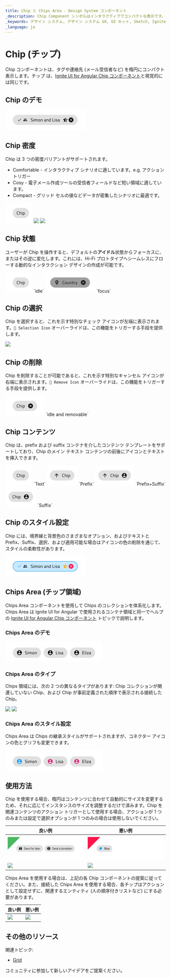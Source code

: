 ```yaml
---
title: Chip と Chips Area - Design System コンポーネント
_description: Chip Component シンボルはインタラクティブでコンパクトな表示です。Chips Area コンポーネント シンボルを使用して Chips のコンポーネントのコレクションを表します。
_keywords: デザイン システム, デザイン システム UX, UI キット, Sketch, Ignite UI for Angular, Sketch to Angular, Angular, Angular デザイン システム, Sketch からコードをエクスポート, Angular 用のデザイン キット, Sketch HTML, Sketch to HTML, Sketch UI キット
_language: ja
---
```


# Chip (チップ)

Chip コンポーネントは、タグや連絡先 (メール受信者など) を楕円にコンパクト表示します。チップ は、[Ignite UI for Angular Chip コンポーネント](https://jp.infragistics.com/products/ignite-ui-angular/angular/components/chip.html)と視覚的には同じです。

## Chip のデモ

<img class="responsive-img" src="../images/chip_demo.png" srcset="../images/chip_demo@2x.png 2x" />

## Chip 密度

Chip は 3 つの密度バリアントがサポートされます。

- Comfortable - インタラクティブ シナリオに適しています。e.g. アクション トリガー
- Cosy - 電子メール作成ツールの受信者フィールドなど短い領域に適しています。
- Compact - グリッド セルの値などデータが密集したシナリオに最適です。

<img class="responsive-img" src="../images/chip_comfy.png" srcset="../images/chip_comfy@2x.png 2x" />
<img class="responsive-img" src="../images/chip_cosy.png" srcset="../images/chip_cosy@2x.png 2x" />
<img class="responsive-img" src="../images/chip_compact.png" srcset="../images/chip_compact@2x.png 2x" />

## Chip 状態

ユーザーが Chip を操作すると、デフォルトの**アイドル**状態からフォーカスに、またはその逆に変化します。これには、Hi-Fi プロトタイプへシームレスにフローする動的なインタラクション デザインの作成が可能です。

<img class="responsive-img" src="../images/chip_comfy.png" srcset="../images/chip_comfy@2x.png 2x" />
`idle`

<img class="responsive-img" src="../images/chip_focus.png" srcset="../images/chip_focus@2x.png 2x" />
`focus`

## Chip の選択

Chip を選択すると、これを示す特別なチェック アイコンが左端に表示されます。`🔣 Selection Icon` オーバーライドは、この機能をトリガーする手段を提供します。

<img class="responsive-img" src="../images/chip_idle_selected.png" srcset="../images/chip_idle_selected@2x.png 2x" />

## Chip の削除

Chip を削除することが可能であると、これを示す特別なキャンセル アイコンが右端に表示されます。`🔣 Remove Icon` オーバーライドは、この機能をトリガーする手段を提供します。

<img class="responsive-img" src="../images/chip_idle_removable.png" srcset="../images/chip_idle_removable@2x.png 2x" />
`idle and removable`

## Chip コンテンツ

Chip は、prefix および suffix コンテナを介したコンテンツ テンプレートをサポートしており、Chip のメイン テキスト コンテンツの前後にアイコンとテキストを挿入できます。

<img class="responsive-img" src="../images/chip_comfy.png" srcset="../images/chip_comfy@2x.png 2x" />
`Text`

<img class="responsive-img" src="../images/chip_prefix.png" srcset="../images/chip_prefix@2x.png 2x" />
`Prefix`

<img class="responsive-img" src="../images/chip_prefix_suffix.png" srcset="../images/chip_prefix_suffix@2x.png 2x" />
`Prefix+Suffix`

<img class="responsive-img" src="../images/chip_suffix.png" srcset="../images/chip_suffix@2x.png 2x" />
`Suffix`

## Chip のスタイル設定

Chip には、境界線と背景色のさまざまなオプション、およびテキストと Prefix、Suffix、選択、および適用可能な場合はアイコンの色の削除を通じて、スタイルの柔軟性があります。

<img class="responsive-img" src="../images/chip_styling.png" srcset="../images/chip_styling@2x.png 2x" />

## Chips Area (チップ領域)

Chips Area コンポーネントを使用して Chips のコレクションを体系化します。Chips Area は Ignite UI for Angular で使用されるコンテナ領域と同一でヘルプの [Ignite UI for Angular Chip コンポーネント](https://jp.infragistics.com/products/ignite-ui-angular/angular/components/chip.html) トピックで説明します。

### Chips Area のデモ

<img class="responsive-img" src="../images/chips_area_demo.png" srcset="../images/chips_area_demo@2x.png 2x" />

### Chips Area のタイプ

Chips 領域には、次の 2 つの異なるタイプがあります: Chip コレクションが関連していない Chip、および Chip が事前定義された順序で表示される接続した Chip。

<img class="responsive-img" src="../images/chips_area_standard.png" srcset="../images/chips_area_standard@2x.png 2x" />
<img class="responsive-img" src="../images/chips_area_connected.png" srcset="../images/chips_area_connected@2x.png 2x" />

### Chips Area のスタイル設定

Chips Area は Chips の継承スタイルがサポートされますが、コネクター アイコンの色とグリフも変更できます。

<img class="responsive-img" src="../images/chips_area_styling.png" srcset="../images/chips_area_styling@2x.png 2x" />

## 使用方法

Chip を使用する場合、楕円はコンテンツに合わせて自動的にサイズを変更するため、それに応じてインスタンスのサイズを調整するだけで済みます。Chip を関連コンテンツのアクション トリガーとして使用する場合、アクションが 1 つのみまたは設定で選択オプションが 1 つのみの場合は使用しないでください。

| 良い例                                                                         | 悪い例                                                                          |
| -------------------------------------------------------------------------- | ------------------------------------------------------------------------------ |
| |
| <img class="responsive-img" src="../images/chip_do1.png" srcset="../images/chip_do1@2x.png 2x" /> | <img class="responsive-img" src="../images/chip_dont2.png" srcset="../images/chip_dont2@2x.png 2x" /> |
| <img class="responsive-img" src="../images/chip_do3.png" srcset="../images/chip_do3@2x.png 2x" /> | <img class="responsive-img" src="../images/chip_dont3.png" srcset="../images/chip_dont3@2x.png 2x" /> |

Chips Area を使用する場合は、上記の各 Chip コンポーネントの提案に従ってください。また、接続した Chips Area を使用する場合、各チップはアクションとして設定せずに、関連するエンティティ (人の順序付きリストなど) にする必要があります。

| 良い例                                                                                     |悪い例                                                                                      |
| -------------------------------------------------------------------------------------- | ------------------------------------------------------------------------------------------ |
| <img class="responsive-img" src="../images/chips_area_do1.png" srcset="../images/chips_area_do1@2x.png 2x" /> | <img class="responsive-img" src="../images/chips_area_dont1.png" srcset="../images/chips_area_dont1@2x.png 2x" /> |



## その他のリソース

関連トピック:

- [Grid](grid.md)
  <div class="divider--half"></div>

コミュニティに参加して新しいアイデアをご提案ください。
